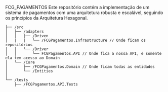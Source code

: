 FCG_PAGAMENTOS
Este repositório contém a implementação de um sistema de pagamentos com uma arquitetura robusta e escalável, seguindo os princípios da Arquitetura Hexagonal.

```
├── /src
│   ├── /adapters
│   │   ├── /Driven
│   |   |   └── /FCGPagamentos.Infrastructure // Onde ficam os repositórios
│   │   └── /Driver
│   │       └── FCGPagamentos.API // Onde fica a nossa API, e somente ela tem acesso ao Domain
│   └── /Core
│       ├── /FCGPagamentos.Domain // Onde ficam todas as entidades
│       └── /Entities
│
└── /tests
    ├── /FCGPagamentos.API.Tests
```